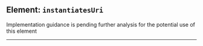 ## Element: `instantiatesUri` <span class="mro-circle unknown" title="Unknown"></span>

Implementation guidance is pending further analysis for the potential use of this element

---